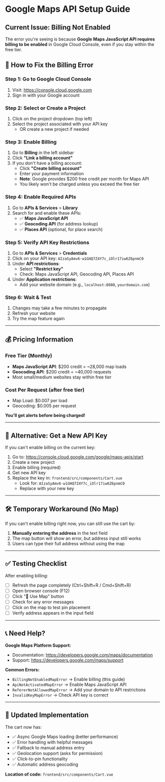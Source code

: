 # Google Maps API Setup Guide

## Current Issue: Billing Not Enabled

The error you're seeing is because **Google Maps JavaScript API requires billing to be enabled** in Google Cloud Console, even if you stay within the free tier.

## 🔧 How to Fix the Billing Error

### Step 1: Go to Google Cloud Console
1. Visit: https://console.cloud.google.com
2. Sign in with your Google account

### Step 2: Select or Create a Project
1. Click on the project dropdown (top left)
2. Select the project associated with your API key
   - OR create a new project if needed

### Step 3: Enable Billing
1. Go to **Billing** in the left sidebar
2. Click **"Link a billing account"**
3. If you don't have a billing account:
   - Click **"Create billing account"**
   - Enter your payment information
   - **Note**: Google provides $200 free credit per month for Maps API
   - You likely won't be charged unless you exceed the free tier

### Step 4: Enable Required APIs
1. Go to **APIs & Services** > **Library**
2. Search for and enable these APIs:
   - ✅ **Maps JavaScript API**
   - ✅ **Geocoding API** (for address lookup)
   - ✅ **Places API** (optional, for place search)

### Step 5: Verify API Key Restrictions
1. Go to **APIs & Services** > **Credentials**
2. Click on your API key: `AIzaSyAmv6-w1GHQ7Z4Y7c_iOlr17iw6Z6pnmC0`
3. Under **API restrictions**:
   - Select **"Restrict key"**
   - Check: Maps JavaScript API, Geocoding API, Places API
4. Under **Application restrictions**:
   - Add your website domain (e.g., `localhost:8080`, `yourdomain.com`)

### Step 6: Wait & Test
1. Changes may take a few minutes to propagate
2. Refresh your website
3. Try the map feature again

---

## 💰 Pricing Information

### Free Tier (Monthly)
- **Maps JavaScript API**: $200 credit = ~28,000 map loads
- **Geocoding API**: $200 credit = ~40,000 requests
- Most small/medium websites stay within free tier

### Cost Per Request (after free tier)
- Map Load: $0.007 per load
- Geocoding: $0.005 per request

**You'll get alerts before being charged!**

---

## 🔑 Alternative: Get a New API Key

If you can't enable billing on the current key:

1. Go to: https://console.cloud.google.com/google/maps-apis/start
2. Create a new project
3. Enable billing (required)
4. Get new API key
5. Replace the key in: `frontend/src/components/Cart.vue`
   - Look for: `AIzaSyAmv6-w1GHQ7Z4Y7c_iOlr17iw6Z6pnmC0`
   - Replace with your new key

---

## 🛠️ Temporary Workaround (No Map)

If you can't enable billing right now, you can still use the cart by:

1. **Manually entering the address** in the text field
2. The map button will show an error, but address input still works
3. Users can type their full address without using the map

---

## ✅ Testing Checklist

After enabling billing:

- [ ] Refresh the page completely (Ctrl+Shift+R / Cmd+Shift+R)
- [ ] Open browser console (F12)
- [ ] Click "📍 Use Map" button
- [ ] Check for any error messages
- [ ] Click on the map to test pin placement
- [ ] Verify address appears in the input field

---

## 📞 Need Help?

**Google Maps Platform Support:**
- Documentation: https://developers.google.com/maps/documentation
- Support: https://developers.google.com/maps/support

**Common Errors:**
- `BillingNotEnabledMapError` → Enable billing (this guide)
- `ApiNotActivatedMapError` → Enable Maps JavaScript API
- `RefererNotAllowedMapError` → Add your domain to API restrictions
- `InvalidKeyMapError` → Check API key is correct

---

## 🔄 Updated Implementation

The cart now has:
- ✅ Async Google Maps loading (better performance)
- ✅ Error handling with helpful messages
- ✅ Fallback to manual address entry
- ✅ Geolocation support (asks for permission)
- ✅ Click-to-pin functionality
- ✅ Automatic address geocoding

**Location of code:** `frontend/src/components/Cart.vue`


